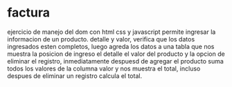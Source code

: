 # factura
ejercicio de manejo del dom con html css y javascript
permite ingresar la informacion de un producto. detalle y valor,
verifica que los datos ingresados esten completos, luego agreda
los datos a una tabla que nos muestra la posicion de ingreso el 
detalle el valor del producto y la opcion de eliminar el registro,
inmediatamente despuesd de agregar el producto suma todos los valores
de la columna valor y nos muestra el total, incluso despues de eliminar
un registro calcula el total.
